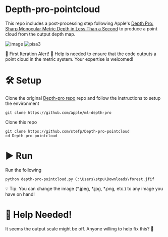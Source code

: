 # Depth-pro-pointcloud
This repo includes a post-processing step following Apple's [Depth Pro: Sharp Monocular Metric Depth in Less Than a Second](https://arxiv.org/abs/2410.02073) to produce a point cloud from the output depth map.

![image](https://github.com/user-attachments/assets/839a835b-55ec-417a-8413-c67d7b585f01)
![pisa3](https://github.com/user-attachments/assets/90540b67-1e58-46da-894a-04066587b35a)

🚀 First Iteration Alert! 🚀
Help is needed to ensure that the code outputs a point cloud in the metric system. Your expertise is welcomed!

# 🛠️ Setup 
Clone the original [Depth-pro repo](https://github.com/apple/ml-depth-pro) repo and follow the instructions to setup the environment

 ```
git clone https://github.com/apple/ml-depth-pro
```

Clone this repo

 ```
git clone https://github.com/stefp/Depth-pro-pointcloud
cd Depth-pro-pointcloud
```

# ▶️ Run 
Run the following
 ```
python depth-pro-pointcloud.py C:\Users\stpu\Downloads\forest.jfif
```

💡 Tip: You can change the image (*.jpeg, *.jpg, *.png, etc.) to any image you have on hand!

# 🙏 Help Needed!
It seems the output scale might be off. Anyone willing to help fix this? 🤔

